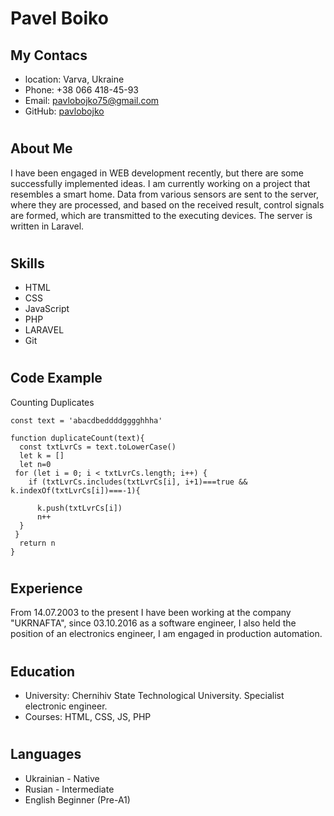 # Pavel Boiko #
###
## My Contacs ##
* location: Varva, Ukraine 
* Phone: +38 066 418-45-93
* Email: pavlobojko75@gmail.com
* GitHub: [pavlobojko](https://github.com/PavloBojko "My github")

# #
## About Me ##
I have been engaged in WEB development recently, but there are some successfully implemented ideas. I am currently working on a project that resembles a smart home. Data from various sensors are sent to the server, where they are processed, and based on the received result, control signals are formed, which are transmitted to the executing devices. The server is written in Laravel. 
# #
## Skills ##
* HTML
* CSS
* JavaScript
* PHP
* LARAVEL
* Git
# #
## Code Example ##
Counting Duplicates

    const text = 'abacdbeddddgggghhha'

    function duplicateCount(text){
      const txtLvrCs = text.toLowerCase()
      let k = []
      let n=0
     for (let i = 0; i < txtLvrCs.length; i++) {
        if (txtLvrCs.includes(txtLvrCs[i], i+1)===true && k.indexOf(txtLvrCs[i])===-1){
          
          k.push(txtLvrCs[i])
          n++
      }
     }
      return n
    }
# #
## Experience ##
From 14.07.2003 to the present I have been working at the company "UKRNAFTA", since 03.10.2016 as a software engineer, I also held the position of an electronics engineer, I am engaged in production automation.
# #
## Education ##
* University: Chernihiv State Technological University. Specialist electronic engineer.
* Сourses: HTML, CSS, JS, PHP
# #
## Languages ##
* Ukrainian - Native
* Rusian - Intermediate
* English Beginner (Pre-A1)